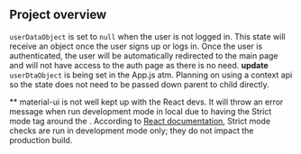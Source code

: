 ## Project overview
`userDataObject` is set to `null` when the user is not logged in. This state will receive an object once the user signs up or logs in. Once the user is authenticated, the user will be automatically redirected to the main page and will not have access to the auth page as there is no need.
**update** `userDtaObject` is being set in the App.js atm. Planning on using a context api so the state does not need to be passed down parent to child directly.

**
material-ui is not well kept up with the React devs. It will throw an error message when run development mode in local due to having the Strict mode tag around the <App />. According to [React documentation](https://reactjs.org/docs/strict-mode.html), Strict mode checks are run in development mode only; they do not impact the production build.